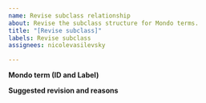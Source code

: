 ```yaml
---
name: Revise subclass relationship
about: Revise the subclass structure for Mondo terms.
title: "[Revise subclass]"
labels: Revise subclass
assignees: nicolevasilevsky

---
```


**Mondo term (ID and Label)**


**Suggested revision and reasons**
